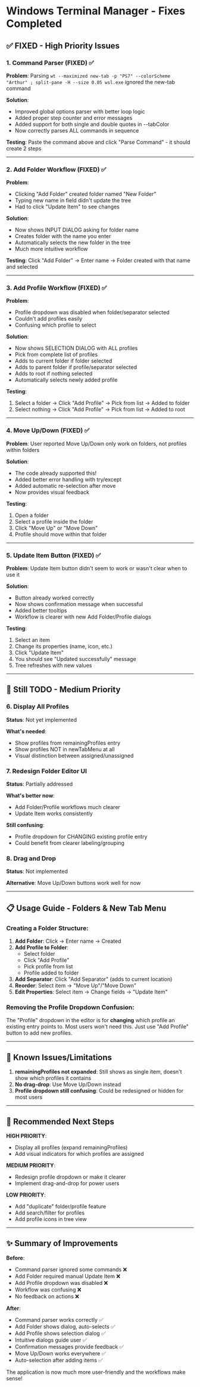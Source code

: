 # Windows Terminal Manager - Fixes Completed

## ✅ FIXED - High Priority Issues

### 1. Command Parser (FIXED) ✅
**Problem**: Parsing `wt --maximized new-tab -p "PS7" --colorScheme "Arthur" ; split-pane -H --size 0.05 wsl.exe` ignored the new-tab command

**Solution**:
- Improved global options parser with better loop logic
- Added proper step counter and error messages
- Added support for both single and double quotes in --tabColor
- Now correctly parses ALL commands in sequence

**Testing**: Paste the command above and click "Parse Command" - it should create 2 steps

---

### 2. Add Folder Workflow (FIXED) ✅
**Problem**:
- Clicking "Add Folder" created folder named "New Folder"
- Typing new name in field didn't update the tree
- Had to click "Update Item" to see changes

**Solution**:
- Now shows INPUT DIALOG asking for folder name
- Creates folder with the name you enter
- Automatically selects the new folder in the tree
- Much more intuitive workflow

**Testing**: Click "Add Folder" → Enter name → Folder created with that name and selected

---

### 3. Add Profile Workflow (FIXED) ✅
**Problem**:
- Profile dropdown was disabled when folder/separator selected
- Couldn't add profiles easily
- Confusing which profile to select

**Solution**:
- Now shows SELECTION DIALOG with ALL profiles
- Pick from complete list of profiles
- Adds to current folder if folder selected
- Adds to parent folder if profile/separator selected
- Adds to root if nothing selected
- Automatically selects newly added profile

**Testing**:
1. Select a folder → Click "Add Profile" → Pick from list → Added to folder
2. Select nothing → Click "Add Profile" → Pick from list → Added to root

---

### 4. Move Up/Down (FIXED) ✅
**Problem**: User reported Move Up/Down only work on folders, not profiles within folders

**Solution**:
- The code already supported this!
- Added better error handling with try/except
- Added automatic re-selection after move
- Now provides visual feedback

**Testing**:
1. Open a folder
2. Select a profile inside the folder
3. Click "Move Up" or "Move Down"
4. Profile should move within that folder

---

### 5. Update Item Button (FIXED) ✅
**Problem**: Update Item button didn't seem to work or wasn't clear when to use it

**Solution**:
- Button already worked correctly
- Now shows confirmation message when successful
- Added better tooltips
- Workflow is clearer with new Add Folder/Profile dialogs

**Testing**:
1. Select an item
2. Change its properties (name, icon, etc.)
3. Click "Update Item"
4. You should see "Updated successfully" message
5. Tree refreshes with new values

---

## 🔧 Still TODO - Medium Priority

### 6. Display All Profiles
**Status**: Not yet implemented

**What's needed**:
- Show profiles from remainingProfiles entry
- Show profiles NOT in newTabMenu at all
- Visual distinction between assigned/unassigned

### 7. Redesign Folder Editor UI
**Status**: Partially addressed

**What's better now**:
- Add Folder/Profile workflows much clearer
- Update Item works consistently

**Still confusing**:
- Profile dropdown for CHANGING existing profile entry
- Could benefit from clearer labeling/grouping

### 8. Drag and Drop
**Status**: Not implemented

**Alternative**: Move Up/Down buttons work well for now

---

## 📋 Usage Guide - Folders & New Tab Menu

### Creating a Folder Structure:
1. **Add Folder**: Click → Enter name → Created
2. **Add Profile to Folder**:
   - Select folder
   - Click "Add Profile"
   - Pick profile from list
   - Profile added to folder
3. **Add Separator**: Click "Add Separator" (adds to current location)
4. **Reorder**: Select item → "Move Up"/"Move Down"
5. **Edit Properties**: Select item → Change fields → "Update Item"

### Removing the Profile Dropdown Confusion:
The "Profile" dropdown in the editor is for **changing** which profile an existing entry points to. Most users won't need this. Just use "Add Profile" button to add new profiles.

---

## 🐛 Known Issues/Limitations

1. **remainingProfiles not expanded**: Still shows as single item, doesn't show which profiles it contains
2. **No drag-drop**: Use Move Up/Down instead
3. **Profile dropdown still confusing**: Could be redesigned or hidden for most users

---

## 🎯 Recommended Next Steps

**HIGH PRIORITY**:
- Display all profiles (expand remainingProfiles)
- Add visual indicators for which profiles are assigned

**MEDIUM PRIORITY**:
- Redesign profile dropdown or make it clearer
- Implement drag-and-drop for power users

**LOW PRIORITY**:
- Add "duplicate" folder/profile feature
- Add search/filter for profiles
- Add profile icons in tree view

---

## ✨ Summary of Improvements

**Before**:
- Command parser ignored some commands ❌
- Add Folder required manual Update Item ❌
- Add Profile dropdown was disabled ❌
- Workflow was confusing ❌
- No feedback on actions ❌

**After**:
- Command parser works correctly ✅
- Add Folder shows dialog, auto-selects ✅
- Add Profile shows selection dialog ✅
- Intuitive dialogs guide user ✅
- Confirmation messages provide feedback ✅
- Move Up/Down works everywhere ✅
- Auto-selection after adding items ✅

The application is now much more user-friendly and the workflows make sense!
